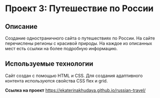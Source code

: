 # Проект 3: Путешествие по России

## Описание
Создание одностраничного сайта о путешествиях по России.
На сайте перечислены регионы с красивой природы. На каждое из описанных мест есть ссылки 
на более подробную информацию.
## Используемые технологии
Сайт создан с помощью HTML и CSS. Для создания адаптивного контента используются свойства 
CSS flex и grid.

**Ссылка на проект**
https://ekaterinakhudaya.github.io/russian-travel/



